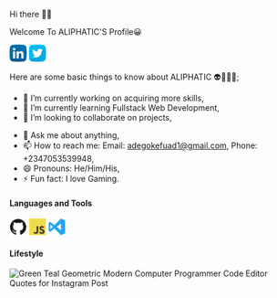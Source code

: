 Hi there 👋🏾

<span>Welcome To ALIPHATIC'S Profile😀</span>

<a href="https://www.linkedin.com/in/fuad-ajibola-5a0034166/"><img src="images/linkedin.png" width="30" /></a>
<a href="https://twitter.com/AdegokeFuad"><img src="images/twitter.png" width="30" /></a>

Here are some basic things to know about ALIPHATIC 👽👳🏾‍♂️;


- 🔭 I’m currently working on acquiring more skills,
- 🌱 I’m currently learning Fullstack Web Development,
- 👯 I’m looking to collaborate on projects,
<!--- 🤔 I’m looking for help with--> 
- 💬 Ask me about anything,
- 📫 How to reach me: Email: adegokefuad1@gmail.com, Phone: +2347053539948,
- 😄 Pronouns: He/Him/His,
- ⚡ Fun fact: I love Gaming.

#### Languages and Tools
<code><img src="images/github.png" width="30" title="GitHub" /></code>
<code><img src="images/javascript.png" width="30" title="JavaScript" /></code>
<code><img src="images/visualstudio.svg" width="30" title="Visual Studio Code" /></code>


#### Lifestyle
![Green Teal Geometric Modern Computer Programmer Code Editor Quotes for Instagram Post](https://user-images.githubusercontent.com/105937740/174781153-79d156a6-8e4a-4d8b-aa75-880be17afeac.jpg)


